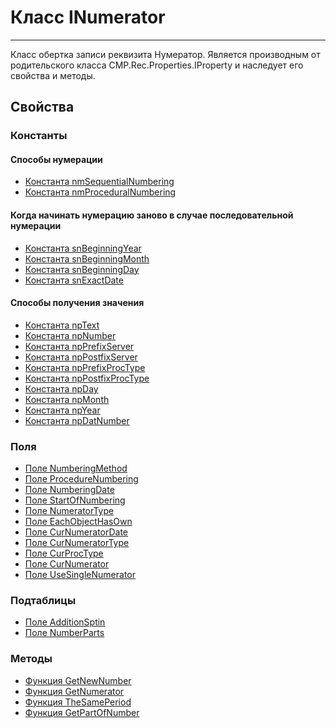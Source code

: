 ﻿---
Link: CMP.Rec.Properties.INumerator
---

<!--- Навигация
[Имя проекта](#)
-->

# Класс INumerator
---

Класс обертка записи реквизита Нумератор.
Является производным от родительского класса CMP.Rec.Properties.IProperty и наследует его свойства и методы.

<!---
## Примеры
-->

## Свойства

<!--
### Типы
* [Тип 1](#)
-->

### Константы
#### Способы нумерации
* [Константа nmSequentialNumbering](nmSequentialNumbering)
* [Константа nmProceduralNumbering](nmProceduralNumbering)

#### Когда начинать нумерацию заново в случае последовательной нумерации
* [Константа snBeginningYear](snBeginningYear)
* [Константа snBeginningMonth](snBeginningMonth)
* [Константа snBeginningDay](snBeginningDay)
* [Константа snExactDate](snExactDate)

#### Способы получения значения
* [Константа npText](npText)
* [Константа npNumber](npPrefixServer)
* [Константа npPrefixServer](npPrefixServer)
* [Константа npPostfixServer](npPostfixServer)
* [Константа npPrefixProcType](npPrefixProcType)
* [Константа npPostfixProcType](npPostfixProcType)
* [Константа npDay](npDay)
* [Константа npMonth](npMonth)
* [Константа npYear](npYear)
* [Константа npDatNumber](npDatNumber)

### Поля
* [Поле NumberingMethod](NumberingMethod)
* [Поле ProcedureNumbering](ProcedureNumbering)
* [Поле NumberingDate](NumberingDate)
* [Поле StartOfNumbering](StartOfNumbering)
* [Поле NumeratorType](NumeratorType)
* [Поле EachObjectHasOwn](EachObjectHasOwn)
* [Поле CurNumeratorDate](CurNumeratorDate)
* [Поле CurNumeratorType](CurNumeratorType)
* [Поле CurProcType](CurProcType)
* [Поле CurNumerator](CurNumerator)
* [Поле UseSingleNumerator](UseSingleNumerator)

### Подтаблицы
* [Поле AdditionSptin](AdditionSptin)
* [Поле NumberParts](NumberParts)

### Методы
* [Функция GetNewNumber](GetNewNumber)
* [Функция GetNumerator](GetNumerator)
* [Функция TheSamePeriod](TheSamePeriod)
* [Функция GetPartOfNumber](GetPartOfNumber)
